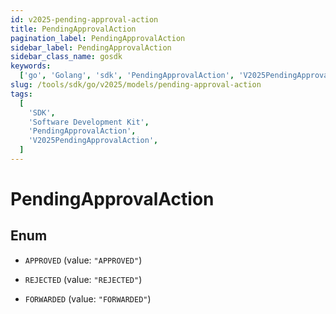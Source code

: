 ```yaml
---
id: v2025-pending-approval-action
title: PendingApprovalAction
pagination_label: PendingApprovalAction
sidebar_label: PendingApprovalAction
sidebar_class_name: gosdk
keywords:
  ['go', 'Golang', 'sdk', 'PendingApprovalAction', 'V2025PendingApprovalAction']
slug: /tools/sdk/go/v2025/models/pending-approval-action
tags:
  [
    'SDK',
    'Software Development Kit',
    'PendingApprovalAction',
    'V2025PendingApprovalAction',
  ]
---
```


# PendingApprovalAction

## Enum

- `APPROVED` (value: `"APPROVED"`)

- `REJECTED` (value: `"REJECTED"`)

- `FORWARDED` (value: `"FORWARDED"`)
